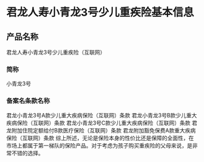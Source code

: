 # 君龙人寿小青龙3号少儿重疾险基本信息
## 产品名称
君龙人寿小青龙3号少儿重疾险（互联网）
### 简称
小青龙3号
### 备案名条款名称
君龙小青龙3号A款少儿重大疾病保险（互联网）条款
君龙小青龙3号B款少儿重大疾病保险（互联网）条款
君龙小青龙3号C款少儿重大疾病保险（互联网）条款
君龙附加住院定额给付B款医疗保险（互联网）条款
君龙附加豁免保费A款重大疾病保险（互联网）条款
综上所述，无论是保险本身的性价比还是保障的全面性，在市场上都属于第一梯队的保险产品。对于考虑为孩子购买重疾险的父母来说，是非常不错的选择。
